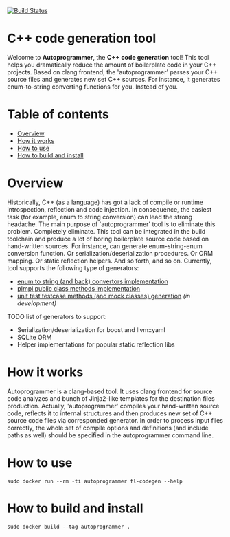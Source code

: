 [![Build Status](https://travis-ci.org/AndreyBronin/autoprogrammer.svg?branch=master)](https://travis-ci.org/AndreyBronin/autoprogrammer)

# C++ code generation tool
Welcome to **Autoprogrammer**, the **C++ code generation** tool!
This tool helps you dramatically reduce the amount of boilerplate code in your C++ projects. Based on clang frontend, the 'autoprogrammer' parses your C++ source files and generates new set C++ sources. For instance, it generates enum-to-string converting functions for you. Instead of you.

# Table of contents
- [Overview](#overview) 
- [How it works](#how-it-works) 
- [How to use](#how-to-use) 
- [How to build and install](#how-to-build-and-install)

# Overview
Historically, C++ (as a language) has got a lack of compile or runtime introspection, reflection and code injection. In consequence, the easiest task (for example, enum to string conversion) can lead the strong headache. The main purpose of 'autoprogrammer' tool is to eliminate this problem. Completely eliminate. This tool can be integrated in the build toolchain and produce a lot of boring boilerplate source code based on hand-written sources. For instance, can generate enum-string-enum conversion function. Or serialization/deserialization procedures. Or ORM mapping. Or static reflection helpers. And so forth, and so on. Currently, tool supports the following type of generators:
- [enum to string (and back) convertors implementation](https://github.com/flexferrum/autoprogrammer/wiki/Enum-to-string-converter)
- [pImpl public class methods implementation](https://github.com/flexferrum/autoprogrammer/wiki/pImpl-implementation-generator)
- [unit test testcase methods (and mock classes) generation](https://github.com/flexferrum/autoprogrammer/wiki/Unit-tests-support-generator) _(in development)_

TODO list of generators to support:
- Serialization/deserialization for boost and llvm::yaml
- SQLite ORM
- Helper implementations for popular static reflection libs

# How it works
Autoprogrammer is a clang-based tool. It uses clang frontend for source code analyzes and bunch of Jinja2-like templates for the destination files production. Actually, 'autoprogrammer' compiles your hand-written source code, reflects it to internal structures and then produces new set of C++ source code files via corresponded generator.
In order to process input files correctly, the whole set of compile options and definitions (and include paths as well) should be specified in the autoprogrammer command line.

# How to use

```
sudo docker run --rm -ti autoprogrammer fl-codegen --help
```

# How to build and install

```
sudo docker build --tag autoprogrammer .
```
